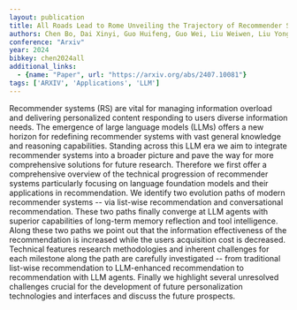 ```yaml
---
layout: publication
title: All Roads Lead to Rome Unveiling the Trajectory of Recommender Systems Across the LLM Era
authors: Chen Bo, Dai Xinyi, Guo Huifeng, Guo Wei, Liu Weiwen, Liu Yong, Qin Jiarui, Tang Ruiming, Wang Yichao, Wu Chuhan, Wu Yaxiong, Zhang Hao
conference: "Arxiv"
year: 2024
bibkey: chen2024all
additional_links:
  - {name: "Paper", url: "https://arxiv.org/abs/2407.10081"}
tags: ['ARXIV', 'Applications', 'LLM']
---
```

Recommender systems (RS) are vital for managing information overload and delivering personalized content responding to users diverse information needs. The emergence of large language models (LLMs) offers a new horizon for redefining recommender systems with vast general knowledge and reasoning capabilities. Standing across this LLM era we aim to integrate recommender systems into a broader picture and pave the way for more comprehensive solutions for future research. Therefore we first offer a comprehensive overview of the technical progression of recommender systems particularly focusing on language foundation models and their applications in recommendation. We identify two evolution paths of modern recommender systems -- via list-wise recommendation and conversational recommendation. These two paths finally converge at LLM agents with superior capabilities of long-term memory reflection and tool intelligence. Along these two paths we point out that the information effectiveness of the recommendation is increased while the users acquisition cost is decreased. Technical features research methodologies and inherent challenges for each milestone along the path are carefully investigated -- from traditional list-wise recommendation to LLM-enhanced recommendation to recommendation with LLM agents. Finally we highlight several unresolved challenges crucial for the development of future personalization technologies and interfaces and discuss the future prospects.
